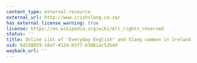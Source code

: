 ```yaml
---
content_type: external-resource
external_url: http://www.irishslang.co.za/
has_external_license_warning: true
license: https://en.wikipedia.org/wiki/All_rights_reserved
status: ''
title: Online List of "Everyday English" and Slang common in Ireland
uid: 6d158029-18a7-4124-b5f7-b3d61ac52b44
wayback_url: ''
---
```

